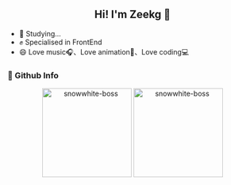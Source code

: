 <h2 align="center">
  Hi! I'm Zeekg 👋
</h2>

- 📌 Studying...
- ✊ Specialised in FrontEnd
- 😄 Love music🎧、Love animation🌅、Love coding💻


### 📘 Github Info

<p align="center">
  <img height="180em" src="https://github-readme-stats.vercel.app/api?username=Zeekg-zk&show_icons=true&theme=buefy" alt="snowwhite-boss" align = "center"/>
  <img height="180em" src="https://github-readme-stats.vercel.app/api/top-langs/?username=Zeekg-zk&theme=buefy&layout=compact" alt="snowwhite-boss" align = "center"/>
</p>

